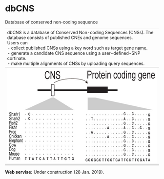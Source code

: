 # dbCNS
 Database of conserved non-coding sequence

<table width="200" border="0">
  <tr>
    <td>dbCNS is a database of Conserved Non-coding Sequences (CNSs). The database consists of published CNEs and genome sequences.<br>
        Users can <br>
            - collect published CNSs using a key word such as target gene name.<br>
            - generate a candidate CNS sequence using a user-defined-SNP cortinate.<br>
            - make multiple alignments of CNSs by uploading query sequences.<br>
  </tr>
  <tbody>
    <tr>
      <td><img src="images/title.jpg" width="759" height="312" alt=""/></td>
    </tr>
  </tbody>
</table>  

<b>Web servise:</b> Under construction  (28 Jan. 2019).  
